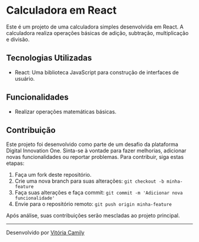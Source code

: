 # Calculadora em React

Este é um projeto de uma calculadora simples desenvolvida em React. A calculadora realiza operações básicas de adição, subtração, multiplicação e divisão.

## Tecnologias Utilizadas

- React: Uma biblioteca JavaScript para construção de interfaces de usuário.

## Funcionalidades

- Realizar operações matemáticas básicas.

## Contribuição

Este projeto foi desenvolvido como parte de um desafio da plataforma Digital Innovation One. Sinta-se à vontade para fazer melhorias, adicionar novas funcionalidades ou reportar problemas. Para contribuir, siga estas etapas:

1. Faça um fork deste repositório.
2. Crie uma nova branch para suas alterações: `git checkout -b minha-feature`
3. Faça suas alterações e faça commit: `git commit -m 'Adicionar nova funcionalidade'`
4. Envie para o repositório remoto: `git push origin minha-feature`

Após análise, suas contribuições serão mescladas ao projeto principal.

---

Desenvolvido por [Vitória Camily](https://github.com/viccamy)
